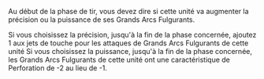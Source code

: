 Au début de la phase de tir, vous devez
dire si cette unité va augmenter la
précision ou la puissance de ses Grands
Arcs Fulgurants.

Si vous choisissez la précision, jusqu'à
la fin de la phase concernée, ajoutez 1
aux jets de touche pour les attaques de
Grands Arcs Fulgurants de cette unité
Si vous choisissez la puissance, jusqu'à
la fin de la phase concernée, les Grands
Arcs Fulgurants de cette unité ont une
caractéristique de Perforation de -2 au
lieu de -1.